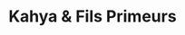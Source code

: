 ---
title: "Kahya & Fils Primeurs"
url: /prevessin-moens/kahya-und-fils-primeurs/
shop: Hofladen
---